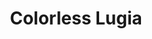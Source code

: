 ---
title: Colorless Lugia
layout: deck
era: 2023
description: 1st Place World Championships 2023 - Seniors - Gabriel Fernandez
achievements:
  - position: 1st
    competition: World Championships 2023
    division: Seniors
    player: Gabriel Fernandez
links:
  - href: https://limitlesstcg.com/decks/list/12480
    title: Limitless Page
  - href: https://bulbapedia.bulbagarden.net/wiki/Colorless_Lugia_(TCG)
    title: Bulbapedia
cards:
  pokemon:
    - name: Lugia V
      set: SIT
      number: 138
      quantity: 4
    - name: Lugia VSTAR
      set: SIT
      number: 139
      quantity: 3
    - name: Archeops
      set: SIT
      number: 147
      quantity: 4
    - name: Lumineon V
      set: BRS
      number: 40
      quantity: 2
    - name: Snorlax
      set: LOR
      number: 143
      quantity: 2
    - name: Drapion V
      set: LOR
      number: 118
      quantity: 1
    - name: Pumpkaboo
      set: EVS
      number: 76
      quantity: 1
    - name: Wyrdeer V
      set: ASR
      number: 134
      quantity: 1
    - name: Slaking V
      set: PGO
      number: 58
      quantity: 1
    - name: Radiant Tsareena
      set: SIT
      number: 16
      quantity: 1
  trainers:
    - name: Professor's Research
      set: SVI
      number: 189
      quantity: 3
    - name: Iono
      set: PAL
      number: 185
      quantity: 3
    - name: Boss's Orders
      set: PAL
      number: 172
      quantity: 3
    - name: Professor Burnet
      set: PR-SW
      number: 167
      quantity: 1
    - name: Ultra Ball
      set: SVI
      number: 196
      quantity: 4
    - name: Capturing Aroma
      set: SIT
      number: 153
      quantity: 4
    - name: Nest Ball
      set: SVI
      number: 181
      quantity: 2
    - name: Choice Belt
      set: PAL
      number: 176
      quantity: 2
    - name: Collapsed Stadium
      set: BRS
      number: 137
      quantity: 2
    - name: Path to the Peak
      set: CRE
      number: 148
      quantity: 2
  energy:
    - name: Jet Energy
      set: PAL
      number: 190
      quantity: 4
    - name: Double Turbo Energy
      set: BRS
      number: 151
      quantity: 4
    - name: V Guard Energy
      set: SIT
      number: 169
      quantity: 2
    - name: Gift Energy
      set: LOR
      number: 171
      quantity: 2
    - name: Therapeutic Energy
      set: PAL
      number: 193
      quantity: 2
---